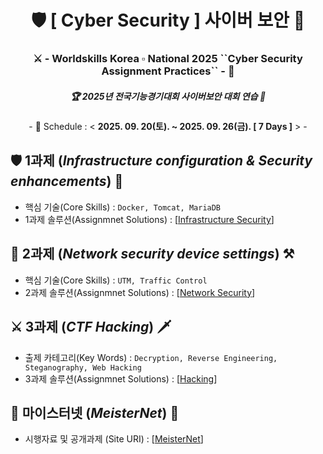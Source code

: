 <div align="center">
  <h1> 🛡 [ Cyber Security ] 사이버 보안 🔐 </h1>
  <h3> ⚔ - Worldskills Korea ▫ National 2025 ``Cyber Security Assignment Practices`` - 🏹 </h3>
  <h5> 🏆 2025년 전국기능경기대회 사이버보안 대회 연습 🥇 </h5>
  <p> - 📅 Schedule : < <b>2025. 09. 20(토). ~ 2025. 09. 26(금). [ 7 Days ]</b> > - </p>
</div>

## 🛡 1과제 (*Infrastructure configuration & Security enhancements*) 🔐
- 핵심 기술(Core Skills) : ``Docker, Tomcat, MariaDB``
- 1과제 솔루션(Assignmnet Solutions) : [[Infrastructure Security](https://github.com/NullBins/SecureNational2025/blob/main/Project1_InfraSecurity.md)]

## 🧱 2과제 (*Network security device settings*) ⚒
- 핵심 기술(Core Skills) : ``UTM, Traffic Control``
- 2과제 솔루션(Assignmnet Solutions) : [[Network Security](https://github.com/NullBins/SecureNational2025/blob/main/Project2_NetworkSecurity.md)]

## ⚔ 3과제 (*CTF Hacking*) 🗡
- 출제 카테고리(Key Words) : ``Decryption, Reverse Engineering, Steganography, Web Hacking``
- 3과제 솔루션(Assignmnet Solutions) : [[Hacking](https://dreamhack.io/)]

## 📢 마이스터넷 (*MeisterNet*) 🔔
- 시행자료 및 공개과제 (Site URI) : [[MeisterNet](https://meister.hrdkorea.or.kr/sub/3/6/4/informationSquare/enforceData.do)]
